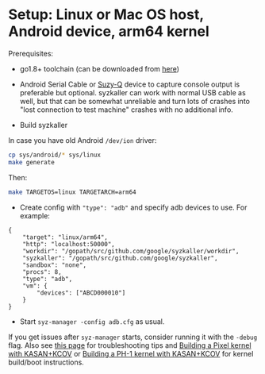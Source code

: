 # Setup: Linux or Mac OS host, Android device, arm64 kernel

Prerequisites:
 - go1.8+ toolchain (can be downloaded from [here](https://golang.org/dl/))
 - Android Serial Cable or [Suzy-Q](https://chromium.googlesource.com/chromiumos/platform/ec/+/master/docs/case_closed_debugging.md) device to capture console output is preferable but optional. syzkaller can work with normal USB cable as well, but that can be somewhat unreliable and turn lots of crashes into "lost connection to test machine" crashes with no additional info.

 - Build syzkaller

In case you have old Android `/dev/ion` driver:

```sh
cp sys/android/* sys/linux
make generate
```

Then:

```sh
make TARGETOS=linux TARGETARCH=arm64
```

 - Create config with `"type": "adb"` and specify adb devices to use. For example:
```
{
	"target": "linux/arm64",
	"http": "localhost:50000",
	"workdir": "/gopath/src/github.com/google/syzkaller/workdir",
	"syzkaller": "/gopath/src/github.com/google/syzkaller",
	"sandbox": "none",
	"procs": 8,
	"type": "adb",
	"vm": {
		"devices": ["ABCD000010"]
	}
}
```

 - Start `syz-manager -config adb.cfg` as usual.

If you get issues after `syz-manager` starts, consider running it with the `-debug` flag.
Also see [this page](/docs/troubleshooting.md) for troubleshooting tips and [Building a Pixel kernel with KASAN+KCOV](https://source.android.com/devices/tech/debug/kasan-kcov) or [Building a PH-1 kernel with KASAN+KCOV](https://github.com/EssentialOpenSource/kernel-manifest/blob/master/README.md) for kernel build/boot instructions.
